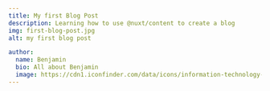 ```yaml
---
title: My first Blog Post
description: Learning how to use @nuxt/content to create a blog
img: first-blog-post.jpg
alt: my first blog post

author:
  name: Benjamin
  bio: All about Benjamin
  image: https://cdn1.iconfinder.com/data/icons/information-technology-16/1700/9303_-_Programmer-512.png
---
```

<author :author="author"></author>